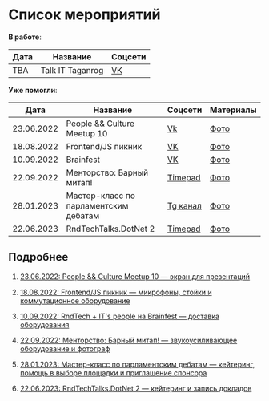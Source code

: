 # Список мероприятий

**В работе**:

| Дата | Название         | Соцсети                        |
|------|------------------|--------------------------------|
| TBA  | Talk IT Taganrog | [VK](https://vk.com/talkittgn) |


**Уже помогли**:

| Дата | Название         | Соцсети                        | Материалы |
|------|------------------|--------------------------------|-----------|
| 23.06.2022 | People && Culture Meetup 10                  | [Vk](https://vk.com/hr_meetup?w=wall-136616219_200)                               | [Фото](https://vk.com/album-136616219_285128558)          |
| 18.08.2022  | Frontend/JS пикник | [VK](https://vk.com/jsmeetup) | [Фото](https://vk.com/album-179458361_286100732)
| 10.09.2022  | Brainfest | [VK](https://vk.com/brainfest_growth) | [Фото](https://vk.com/rndtech?w=wall-179458361_433)
| 22.09.2022  | Менторство: Барный митап! | [Timepad](https://it-people-event.timepad.ru/event/2178253/) | [Фото](https://disk.yandex.ru/d/rXDyQvIpCrVsxw)
| 28.01.2023 |  Мастер-класс по парламентским дебатам | [Tg канал](https://t.me/raccoon_of_debate/10) | [Фото](https://disk.yandex.ru/d/FYPOzpukeIeIRQ)
| 22.06.2023 |  RndTechTalks.DotNet 2 | [Timepad](https://rndtech.timepad.ru/event/2469465/) | [Фото](https://vk.com/album-179458361_294565100)

## Подробнее

1. [23.06.2022: People && Culture Meetup 10 — экран для презентаций](2022-06-03.md)

2. [18.08.2022: Frontend/JS пикник — микрофоны, стойки и коммутационное оборудование](2022-08-18.md)

3. [10.09.2022: RndTech + IT's people на Brainfest — доставка оборудования](2022-09-10.md)

4. [22.09.2022: Менторство: Барный митап! — звукоусиливающее оборудование и фотограф](2022-09-22.md)

5. [28.01.2023: Мастер-класс по парламентским дебатам — кейтеринг, помощь в выборе площадки и приглашение спонсора](2023-01-28.md)

6. [22.06.2023: RndTechTalks.DotNet 2 — кейтеринг и запись докладов](2023-06-22.md) 
